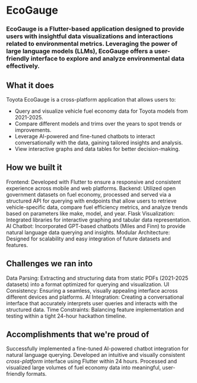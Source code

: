 # EcoGauge
### EcoGauge is a Flutter-based application designed to provide users with insightful data visualizations and interactions related to environmental metrics. Leveraging the power of large language models (LLMs), EcoGauge offers a user-friendly interface to explore and analyze environmental data effectively.

## What it does
Toyota EcoGauge is a cross-platform application that allows users to:
- Query and visualize vehicle fuel economy data for Toyota models from 2021-2025.
- Compare different models and trims over the years to spot trends or improvements.
- Leverage AI-powered and fine-tuned chatbots to interact conversationally with the data, gaining tailored insights and analysis.
- View interactive graphs and data tables for better decision-making.

## How we built it
Frontend: Developed with Flutter to ensure a responsive and consistent experience across mobile and web platforms. 
Backend: Utilized open government datasets on fuel economy, processed and served via a structured API for querying with endpoints that allow users to retrieve vehicle-specific data, compare fuel efficiency metrics, and analyze trends based on parameters like make, model, and year.
Flask Visualization: Integrated libraries for interactive graphing and tabular data representation. 
AI Chatbot: Incorporated GPT-based chatbots (Miles and Finn) to provide natural language data querying and insights. 
Modular Architecture: Designed for scalability and easy integration of future datasets and features.

## Challenges we ran into
Data Parsing: Extracting and structuring data from static PDFs (2021-2025 datasets) into a format optimized for querying and visualization. 
UI Consistency: Ensuring a seamless, visually appealing interface across different devices and platforms. 
AI Integration: Creating a conversational interface that accurately interprets user queries and interacts with the structured data. 
Time Constraints: Balancing feature implementation and testing within a tight 24-hour hackathon timeline.

## Accomplishments that we're proud of
Successfully implemented a fine-tuned AI-powered chatbot integration for natural language querying. Developed an intuitive and visually consistent *cross-platform* interface using Flutter within 24 hours. Processed and visualized large volumes of fuel economy data into meaningful, user-friendly formats.
